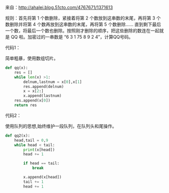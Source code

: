 
来自：http://ahalei.blog.51cto.com/4767671/1371613

规则：首先将第 1 个数删除，紧接着将第 2 个数放到这串数的末尾，再将第 3 个数删除并将第 4 个数再放到这串数的末尾，再将第 5 个数删除…… 直到剩下最后一个数，将最后一个数也删除。按照刚才删除的顺序，把这些删除的数连在一起就是 QQ 啦。加密过的一串数是 “6 3 1 75 8 9 2 4”，计算QQ号码。


代码1：

简单粗暴，使用数组切片。

```py
def qq(x):
    res = []
    while len(x) >1:
        delnum,lastnum = x[0],x[1]
        res.append(delnum)
        x = x[2:]
        x.append(lastnum)
    res.append(x[0])
    return res
```


代码2：

使用队列的思想,始终维护一段队列，在队列头和尾操作。

```py
def qq2(x):
    head,tail = 0,9
    while head < tail:
        print(x[head])
        head += 1

        if head == tail:
            break

        x.append(x[head])
        tail += 1
        head += 1
```